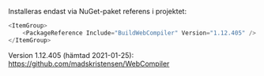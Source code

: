 ﻿Installeras endast via NuGet-paket referens i projektet: 
```csharp
<ItemGroup>
    <PackageReference Include="BuildWebCompiler" Version="1.12.405" />
</ItemGroup>
```


Version 1.12.405 (hämtad 2021-01-25): 
https://github.com/madskristensen/WebCompiler